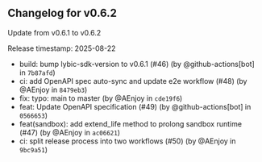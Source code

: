 ## Changelog for v0.6.2

Update from v0.6.1 to v0.6.2

Release timestamp: 2025-08-22

- build: bump lybic-sdk-version to v0.6.1 (#46) (by @github-actions[bot] in `7b87afd`) 
- ci: add OpenAPI spec auto-sync and update e2e workflow (#48) (by @AEnjoy in `8479eb3`) 
- fix: typo: main to master (by @AEnjoy in `cde19f6`) 
- feat: Update OpenAPI specification (#49) (by @github-actions[bot] in `0566653`) 
- feat(sandbox): add extend_life method to prolong sandbox runtime (#47) (by @AEnjoy in `ac06621`) 
- ci: split release process into two workflows (#50) (by @AEnjoy in `9bc9a51`) 
